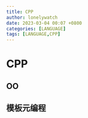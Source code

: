 ```yaml
---
title: CPP
author: lonelywatch
date: 2023-03-04 00:07 +0800
categories: [LANGUAGE]
tags: [LANGUAGE,CPP]
---
```


# CPP


## OO

## 模板元编程
